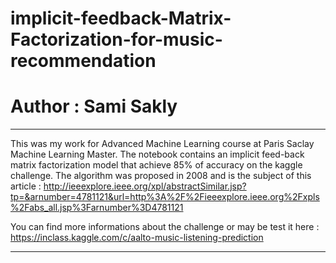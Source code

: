 # implicit-feedback-Matrix-Factorization-for-music-recommendation
# Author : Sami Sakly

*******************************************************************************************

This was my work for Advanced Machine Learning course at Paris Saclay Machine Learning Master.
The notebook contains an implicit feed-back matrix factorization model that achieve 85% of accuracy on the kaggle challenge.
The algorithm was proposed in 2008 and is the subject of this article : http://ieeexplore.ieee.org/xpl/abstractSimilar.jsp?tp=&arnumber=4781121&url=http%3A%2F%2Fieeexplore.ieee.org%2Fxpls%2Fabs_all.jsp%3Farnumber%3D4781121

You can find more informations about the challenge or may be test it here : https://inclass.kaggle.com/c/aalto-music-listening-prediction 


*******************************************************************************************